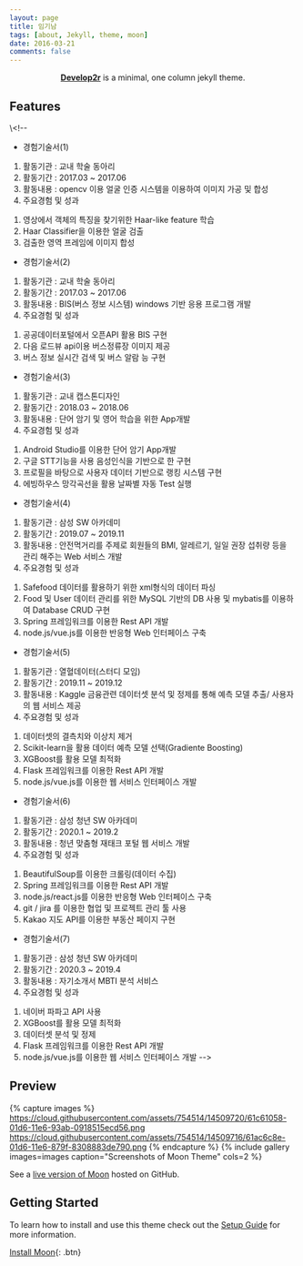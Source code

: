 ```yaml
---
layout: page
title: 임기남
tags: [about, Jekyll, theme, moon]
date: 2016-03-21
comments: false
---
```

    
<center><a href="https://limkinam.github.io/"><b>Develop2r</b></a> is a minimal, one column jekyll theme.</center>

## Features
\\<!--
* 경험기술서(1)
1. 활동기관 : 교내 학술 동아리 
2. 활동기간 : 2017.03 ~ 2017.06 
3. 활동내용 : opencv 이용 얼굴 인증 시스템을 이용하여 이미지 가공 및 합성 
4. 주요경험 및 성과 
1) 영상에서 객체의 특징을 찾기위한 Haar-like feature 학습 
2) Haar Classifier을 이용한 얼굴 검출 
3) 검출한 영역 프레임에 이미지 합성

* 경험기술서(2)
1. 활동기관 : 교내 학술 동아리 
2. 활동기간 : 2017.03 ~ 2017.06 
3. 활동내용 : BIS(버스 정보 시스템) windows 기반 응용 프로그램 개발 
4. 주요경험 및 성과 
1) 공공데이터포털에서 오픈API 활용 BIS 구현 
2) 다음 로드뷰 api이용 버스정류장 이미지 제공 
3) 버스 정보 실시간 검색 및 버스 알람 능 구현 

* 경험기술서(3)
1. 활동기관 : 교내 캡스톤디자인 
2. 활동기간 : 2018.03 ~ 2018.06 
3. 활동내용 : 단어 암기 및 영어 학습을 위한 App개발 
4. 주요경험 및 성과 
1) Android Studio를 이용한 단어 암기 App개발 
2) 구글 STT기능을 사용 음성인식을 기반으로 한 구현 
3) 프로필을 바탕으로 사용자 데이터 기반으로 랭킹 시스템 구현 
4) 에빙하우스 망각곡선을 활용 날짜별 자동 Test 실행 

* 경험기술서(4)
1. 활동기관 : 삼성 SW 아카데미 
2. 활동기간 : 2019.07 ~ 2019.11 
3. 활동내용 : 안전먹거리를 주제로 회원들의 BMI, 알레르기, 일일 권장 섭취량 등을 관리 해주는 Web 서비스 개발 
4. 주요경험 및 성과 
1) Safefood 데이터를 활용하기 위한 xml형식의 데이터 파싱 
2) Food 및 User 데이터 관리를 위한 MySQL 기반의 DB 사용 및 mybatis를 이용하여 Database CRUD 구현 
3) Spring 프레임워크를 이용한 Rest API 개발 
4) node.js/vue.js를 이용한 반응형 Web 인터페이스 구축

* 경험기술서(5) 
1. 활동기관 : 열혈데이터(스터디 모임) 
2. 활동기간 : 2019.11 ~ 2019.12 
3. 활동내용 : Kaggle 금융관련 데이터셋 분석 및 정제를 통해 예측 모델 추출/ 사용자의 웹 서비스 제공 
4. 주요경험 및 성과 
1) 데이터셋의 결측치와 이상치 제거 
2) Scikit-learn을 활용 데이터 예측 모델 선택(Gradiente Boosting) 
3) XGBoost를 활용 모델 최적화 
4) Flask 프레임워크를 이용한 Rest API 개발 
5) node.js/vue.js를 이용한 웹 서비스 인터페이스 개발 

* 경험기술서(6) 
1. 활동기관 : 삼성 청년 SW 아카데미
2. 활동기간 : 2020.1 ~ 2019.2
3. 활동내용 : 청년 맞춤형 재태크 포털 웹 서비스 개발
4. 주요경험 및 성과 
1) BeautifulSoup를 이용한 크롤링(데이터 수집)
2) Spring 프레임워크를 이용한 Rest API 개발 
3) node.js/react.js를 이용한 반응형 Web 인터페이스 구축
4) git / jira 를 이용한 협업 및 프로젝트 관리 툴 사용
5) Kakao 지도 API를 이용한 부동산 페이지 구현

* 경험기술서(7) 
1. 활동기관 : 삼성 청년 SW 아카데미
2. 활동기간 : 2020.3 ~ 2019.4
3. 활동내용 : 자기소개서 MBTI 분석 서비스
4. 주요경험 및 성과 
1) 네이버 파파고 API 사용 
2) XGBoost를 활용 모델 최적화 
3) 데이터셋 분석 및 정제 
4) Flask 프레임워크를 이용한 Rest API 개발 
5) node.js/vue.js를 이용한 웹 서비스 인터페이스 개발 
-->

## Preview

{% capture images %}
    https://cloud.githubusercontent.com/assets/754514/14509720/61c61058-01d6-11e6-93ab-0918515ecd56.png
    https://cloud.githubusercontent.com/assets/754514/14509716/61ac6c8e-01d6-11e6-879f-8308883de790.png
{% endcapture %}
{% include gallery images=images caption="Screenshots of Moon Theme" cols=2 %}

See a [live version of Moon](http://taylantatli.github.io/Moon) hosted on GitHub.

## Getting Started

To learn how to install and use this theme check out the [Setup Guide](http://taylantatli.me/Moon/moon-theme/) for more information.
      
[Install Moon](https://github.com/TaylanTatli/Moon){: .btn}
